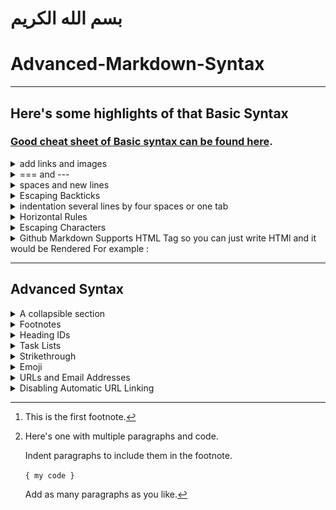 # بسم الله الكريم
# Advanced-Markdown-Syntax


----------
## Here's some highlights of that Basic Syntax

### [Good cheat sheet of Basic syntax can be found here](https://www.markdownguide.org/basic-syntax/#overview).


<details>
  <summary>add links and images</summary>
  
Link|img
---|----
`[title](https://www.example.com)`|`![alt text](image.jpg)`


----
</details>




<details>
  <summary>=== and ---</summary> 
 === is the same as # for header one, and --- is the same as ## header 2
for example <img src="./img/1.png">

-----
</details>


<details>
  <summary> spaces and new lines</summary> 

<details>
  <summary>&nbsp;&nbsp;&nbsp; Spaces</summary> 
<table>
<tr><th>Markdown</th><th>HTML</th></tr>
<tr><td>just use the Space Bar</td><td> Use the non breaking space entity <strong>&amp;nbsp;</strong></td></tr>
</table>

--------
</details>


<details>
<summary>&nbsp;&nbsp;&nbsp; New Lines</summary> 
<table>
<tr><th>Markdown</th><th>HTML</th></tr>
<tr><td>you can end a line by adding two or more spaces at the end</td><td> Use the breaking line tag<strong>&lt;br></strong></td></tr>
</table>

Markdown treats multiple blank lines as one blank line, you could &lt;pre> tag to contain blank lines. As markdown inside pre block is not parsed. I would prefer not to do this, instead add as many &lt;br>'s as needed.

--------
</details>


<details>
<summary>&nbsp;&nbsp;&nbsp; New Lines in a Table</summary> 
<strong>This is not Possible, What you can do instead is this</strong> <pre>
<Code>
| Status | Response  |
| ------ | --------- |
| 200    | `json`                          |
|        | `   {`                          |
|        | ` "id": 10,`                    |
|        | ` "username": "alanpartridge",` |
|        | ` more code...`                 |
|        | `}`                             |
| 400    |                                 |

</Code>
</pre>

### <strong>or use HTML just like this</strong>


```
<code>
<pre>
<table>
<tr><th>Status</th><th>Response</th></tr>

<tr><td><pre><br/><br/><br/>200<br/><br/><br/><br/><br/>400<br/></pre>
</td>
<td>
<pre>
json
  {
    "id": 10,
    "username": "alanpartridge",
    "email": "alan@alan.com",
    "password_hash": "$2a$10$uhUIUmVWVnrBWx9rrDWhS.CPCWCZsyqqa8./whhfzBZydX7yvahHS",
    "password_salt": "$2a$10$uhUIUmVWVnrBWx9rrDWhS.",
    "created_at": "2015-02-14T20:45:26.433Z",
    "updated_at": "2015-02-14T20:45:26.540Z"
}
</pre>
</td>
</tr>
</table>
```


### if you just put it in the code it will appear like:


<table>
<tr><th>Status</th><th>Response</th></tr>
<tr><td><pre><br/><br/><br/>200<br/><br/><br/><br/><br/>400<br/></pre>
</td>
<td>
<pre>
json
  {
    "id": 10,
    "username": "alanpartridge",
    "email": "alan@alan.com",
    "password_hash": "$2a$10$uhUIUmVWVnrBWx9rrDWhS.CPCWCZsyqqa8./whhfzBZydX7yvahHS",
    "password_salt": "$2a$10$uhUIUmVWVnrBWx9rrDWhS.",
    "created_at": "2015-02-14T20:45:26.433Z",
    "updated_at": "2015-02-14T20:45:26.540Z"
}
</pre>
</td>
</tr>
</table>


### or maybe use something like this
```
Status | Response
:----- | :-------
200    | <code>json {"id": 10,"username": "created_at": "2015-02-14T20:45:26.433Z" }</code>
400    | <code>json {"id": 10,"username": "alanpartridge", "email": "alan@alan.com": "2015-02-14T20:45:26.433Z"}</code>
```

### which will be rendered as 

Status | Response
:----- | :-------
200    | <code>json {"id": 10,"username": "created_at": "2015-02-14T20:45:26.433Z" }</code>
400    | <code>json {"id": 10,"username": "alanpartridge", "email": "alan@alan.com": "2015-02-14T20:45:26.433Z"}</code>

-----------
</details>


<details>
  <summary>&nbsp;&nbsp;&nbsp;you may need the &lt;pre> Tag</summary>
Text in a &lt;pre> Tag preserves both spaces and line breaks.

Markdown treats multiple blank lines as one blank line, you could &lt;pre> tag to contain blank lines. As markdown inside pre block is not parsed. I would prefer not to do this, instead add as many &lt;br>'s as needed.

-------------
</details>

----------
</details>


<details>
  <summary>Escaping Backticks</summary>
  you can use the html entity &grave&semi;   
  or alternativlly you can do this
  
![](/img/2.png)

---------
</details>


<details>
  <summary>indentation several lines by four spaces or one tab</summary>
  This creates a code blocks and it's the same as using &grave;&grave;&grave; code&grave;&grave;&grave;

----
</details>


<details>
  <summary>Horizontal Rules</summary> 

![](/img/3.png)

-------
</details>


<details>
  <summary>Escaping Characters</summary>  
 To display a literal character that would otherwise be used to format text in a Markdown document, add a backslash (\) in front of the character.

 <table class="table table-bordered">
  <thead class="thead-light">
    <tr>
      <th>Character</th>
      <th>Name</th>
    </tr>
  </thead>
  <tbody>
    <tr>
      <td>\</td>
      <td>backslash</td>
    </tr>
    <tr>
      <td>`</td>
      <td>backtick </td>
    </tr>
    <tr>
      <td>*</td>
      <td>asterisk</td>
    </tr>
    <tr>
      <td>_</td>
      <td>underscore</td>
    </tr>
    <tr>
      <td>{ }</td>
      <td>curly braces</td>
    </tr>
    <tr>
      <td>[ ]</td>
      <td>brackets</td>
    </tr>
    <tr>
      <td>&lt; &gt;</td>
      <td>angle brackets</td>
    </tr>
    <tr>
      <td>( )</td>
      <td>parentheses</td>
    </tr>
    <tr>
      <td>#</td>
      <td>pound sign</td>
    </tr>
    <tr>
      <td>+</td>
      <td>plus sign</td>
    </tr>
    <tr>
      <td>-</td>
      <td>minus sign (hyphen)</td>
    </tr>
    <tr>
      <td>.</td>
      <td>dot</td>
    </tr>
    <tr>
      <td>!</td>
      <td>exclamation mark</td>
    </tr>
    <tr>
      <td>|</td>
      <td>pipe</td>
    </tr>
  </tbody>
</table>

-----
 </details>



<details>
<summary>Github Markdown Supports HTML Tag so you can just write HTMl and it would be Rendered
For example : </summary>  

Consider the Following Code
```
<code>
<pre>
<table>
<tr><th>Status</th><th>Response</th></tr>

<tr><td><pre><br/><br/><br/>200<br/><br/><br/><br/><br/>400<br/></pre>
</td>
<td>
<pre>
json
  {
    "id": 10,
    "username": "alanpartridge",
    "email": "alan@alan.com",
    "password_hash": "$2a$10$uhUIUmVWVnrBWx9rrDWhS.CPCWCZsyqqa8./whhfzBZydX7yvahHS",
    "password_salt": "$2a$10$uhUIUmVWVnrBWx9rrDWhS.",
    "created_at": "2015-02-14T20:45:26.433Z",
    "updated_at": "2015-02-14T20:45:26.540Z"
}
</pre>
</td>
</tr>
</table>
```


### if you just put it in the code it will appear like:


<table>
<tr><th>Status</th><th>Response</th></tr>
<tr><td><pre><br/><br/><br/>200<br/><br/><br/><br/><br/>400<br/></pre>
</td>
<td>
<pre>
json
  {
    "id": 10,
    "username": "alanpartridge",
    "email": "alan@alan.com",
    "password_hash": "$2a$10$uhUIUmVWVnrBWx9rrDWhS.CPCWCZsyqqa8./whhfzBZydX7yvahHS",
    "password_salt": "$2a$10$uhUIUmVWVnrBWx9rrDWhS.",
    "created_at": "2015-02-14T20:45:26.433Z",
    "updated_at": "2015-02-14T20:45:26.540Z"
}
</pre>
</td>
</tr>
</table>

### if you want to write an html code and disable it put it inside &grave;&grave;&grave; code &grave;&grave;&grave;

------
</details>

---------
## Advanced Syntax


<details>
  <summary>A collapsible section</summary>
  
<details>
  <summary>click me!</summary>
  
  ## Heading
  1. A numbered
  2. list
     * With some
     * Sub bullets
----
</details>

### How is it made?
```
<details>
  <summary>A collapsible section</summary>
  
  ## Heading
  1. A numbered
  2. list
     * With some
     * Sub bullets

----
</details>
```
### For already open
<details open>
<summary>Already open</summary>
<p>...</p>
</details> 

```
<details open>
<summary>Already open</summary>
<p>...</p>
</details> 
```
----------
</details>








<details>
  <summary>Footnotes</summary>

  ### GitHub Flavored Markdown doesn't support footnotes
  
```
Here's a simple footnote,[^1] and here's a longer one.[^bignote]

[^1]: This is the first footnote.

[^bignote]: Here's one with multiple paragraphs and code.

    Indent paragraphs to include them in the footnote.

    `{ my code }`

    Add as many paragraphs as you like.
```


Here's a simple footnote,[^1] and here's a longer one.[^bignote]

[^1]: This is the first footnote.

[^bignote]: Here's one with multiple paragraphs and code.

    Indent paragraphs to include them in the footnote.

    `{ my code }`

    Add as many paragraphs as you like.


------
</details>








<details>
  <summary>Heading IDs</summary>

### My Great Heading
In mark down you can write this

```
 ### My Great Heading 
```

and in HTML you can write this 

```html
<h3 id="custom-id">My Great Heading</h3>
```
For exmaple

|MarkDown|HTML|Rendered Output|
|--------|----|---------------|
` [see this section](#My-Great-Heading)` |```html
<h3 id="custom-id">My Great Heading</h3>
```| [see this section](#My-Great-Heading)

>The IDs are generated from the content of the header according to the following rules:
>All text is converted to lowercase.
> * All non-word text (e.g., punctuation, HTML) is removed.
> * All spaces are converted to hyphens(-).
> * Two or more hyphens in a row are converted to one.
> * If a header with the same ID has already been generated, a unique incrementing number is appended, starting at 1.

----
</details>




<details>
  <summary>Task Lists</summary>
  
```
- [x] Write the press release
- [ ] Update the website
- [ ] Contact the media
```
- [x] Write the press release
- [ ] Update the website
- [ ] Contact the media

----
</details>




<details>
  <summary>Strikethrough</summary>
  
`~~The world is flat.~~ We now know that the world is round.`

~~The world is flat.~~ We now know that the world is round.

----
</details>








<details>
  <summary>Emoji</summary>
copy and paste the emoji into your Markdown-formatted text, or type emoji shortcode

> Tip: If you're using a static site generator, make sure you encode HTML pages as UTF-8.

### Using Emoji Shortcodes
`That is so funny! :joy:`

That is so funny! :joy:

>Note: You can use [this list of emoji shortcodes](https://gist.github.com/rxaviers/7360908), but keep in mind that emoji shortcodes vary from application to application. Refer to your Markdown application's documentation for more information.

----
</details>





<details>
  <summary>URLs and Email Addresses</summary>
To quickly turn a URL or email address into a link, enclose it in angle brackets.

```
<https://www.markdownguide.org>
<fake@example.com>
```
<https://www.markdownguide.org>
<fake@example.com>

----
</details>






<details>
  <summary>Disabling Automatic URL Linking</summary>
  
  Many Markdown processors automatically turn URLs into links. so you don't need to put them in \< \> but if you want them to appear as plain texts and not links you can disable that by putting backticks (`) around the url

```
`http://www.example.com`
```
`http://www.example.com`

it will appear as a code but there's no other choice, maybe we can replace some slashes and letters in the url with html entities, i didn't try it and i have no time to do now but maybe it works

----
</details>